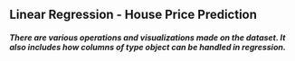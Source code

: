 ## Linear Regression - House Price Prediction

##### There are various operations and visualizations made on the dataset. It also includes how columns of type object can be handled in regression.
